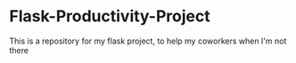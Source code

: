 # Flask-Productivity-Project
This is a repository for my flask project, to help my coworkers when I'm not there

